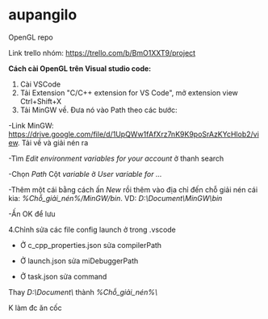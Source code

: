 # aupangilo
OpenGL repo

Link trello nhóm: https://trello.com/b/BmO1XXT9/project

**Cách cài OpenGL trên Visual studio code:**
1. Cài VSCode
2. Tải Extension "C/C++ extension for VS Code", mở extension view Ctrl+Shift+X
3. Tải MinGW về. Đưa nó vào Path theo các bước:

-Link MinGW: https://drive.google.com/file/d/1UpQWw1fAfXrz7nK9K9poSrAzKYcHlob2/view. Tải về và giải nén ra

-Tìm _Edit environment variables for your account_ ở thanh search

-Chọn _Path_ Cột _variable_ ở _User variable for ..._

-Thêm một cái bằng cách ấn _New_ rồi thêm vào địa chỉ đến chỗ giải nén cái kia: _%Chỗ_giải_nén%/MinGW/bin_. VD: _D:\Document\MinGW\bin_

-Ấn OK để lưu

4.Chỉnh sửa các file config launch ở trong .vscode
- Ở c_cpp_properties.json sửa compilerPath

- Ở launch.json sửa miDebuggerPath

- Ở task.json sửa command

Thay _D:\\Document\\_ thành _%Chỗ_giải_nén%\\_

K làm đc ăn cốc
